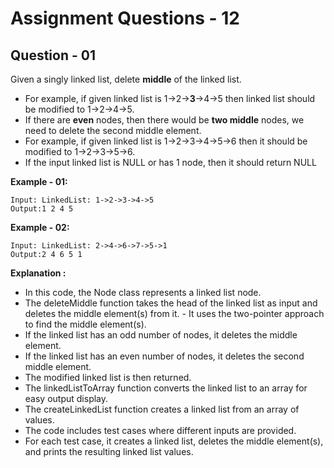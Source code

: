 # **Assignment Questions - 12**

## **Question - 01**

Given a singly linked list, delete **middle** of the linked list. 
- For example, if given linked list is 1->2->**3**->4->5 then linked list should be modified to 1->2->4->5.
- If there are **even** nodes, then there would be **two middle** nodes, we need to delete the second middle element. 
- For example, if given linked list is 1->2->3->4->5->6 then it should be modified to 1->2->3->5->6.
- If the input linked list is NULL or has 1 node, then it should return NULL

**Example - 01:**
```
Input: LinkedList: 1->2->3->4->5
Output:1 2 4 5
```

**Example - 02:**
```
Input: LinkedList: 2->4->6->7->5->1
Output:2 4 6 5 1
```
**Explanation :**
- In this code, the Node class represents a linked list node. 
- The deleteMiddle function takes the head of the linked list as input and deletes the middle element(s) from it. - It uses the two-pointer approach to find the middle element(s). 
- If the linked list has an odd number of nodes, it deletes the middle element. 
- If the linked list has an even number of nodes, it deletes the second middle element. 
- The modified linked list is then returned.
- The linkedListToArray function converts the linked list to an array for easy output display. 
- The createLinkedList function creates a linked list from an array of values.
- The code includes test cases where different inputs are provided. 
-  For each test case, it creates a linked list, deletes the middle element(s), and prints the resulting linked list values.